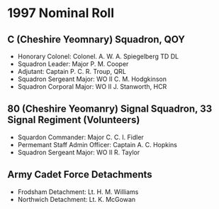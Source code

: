 # 1997 Nominal Roll

## C (Cheshire Yeomnary) Squadron, QOY

* Honorary Colonel: Colonel. A. W. A. Spiegelberg TD DL
* Squadron Leader: Major P. M. Cooper
* Adjutant: Captain P. C. R. Troup, QRL
* Squadron Sergeant Major: WO II C. M. Hodgkinson
* Squadron Corporal Major: WO II J. Stanworth, HCR

## 80 (Cheshire Yeomanry) Signal Squadron, 33 Signal Regiment (Volunteers)

* Squardon Commander: Major C. C. I. Fidler
* Permemant Staff Admin Officer: Captain A. C. Hopkins
* Squadron Sergeant Major: WO II R. Taylor

## Army Cadet Force Detachments

* Frodsham Detachment: Lt. H. M. Williams
* Northwich Detachment: Lt. K. McGowan
